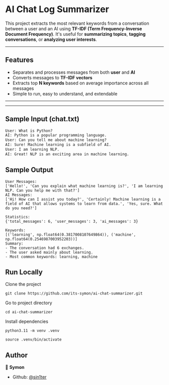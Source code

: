 # AI Chat Log Summarizer
This project extracts the most relevant keywords from a conversation between a user and an AI using **TF-IDF (Term Frequency-Inverse Document Frequency)**. It's useful for **summarizing topics**, **tagging conversations**, or **analyzing user interests**.

---

## Features

- Separates and processes messages from both **user** and **AI**
- Converts messages to **TF-IDF vectors**
- Extracts top **N keywords** based on average importance across all messages
- Simple to run, easy to understand, and extendable

---


---

## Sample Input (chat.txt)

```txt
User: What is Python?
AI: Python is a popular programming language.
User: Can you tell me about machine learning?
AI: Sure! Machine learning is a subfield of AI.
User: I am learning NLP.
AI: Great! NLP is an exciting area in machine learning.
```

## Sample Output 
```
User Messages:
['Hello!', 'Can you explain what machine learning is?', 'I am learning NLP. Can you help me with that?']
AI Messages:
['Hi! How can I assist you today?', 'Certainly! Machine learning is a field of AI that allows systems to learn from data.', 'Yes, sure. What do you need?']

Statistics:
{'total_messages': 6, 'user_messages': 3, 'ai_messages': 3}

Keywords:
[('learning', np.float64(0.3817008107649864)), ('machine', np.float64(0.2546987003952203))]
Summary:
- The conversation had 6 exchanges.
- The user asked mainly about learning.
- Most common keywords: learning, machine
```

## Run Locally
Clone the project 
```
git clone https://github.com/its-symon/ai-chat-summarizer.git

```
Go to project directory
```
cd ai-chat-summarizer
```

Install dependencies

```
python3.11 -m venv .venv

source .venv/bin/activate
```


## Author

👤 **Symon**

- Github: [@sin1ter](https://github.com/sin1ter)